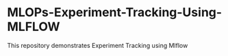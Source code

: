 # MLOPs-Experiment-Tracking-Using-MLFLOW
This repository demonstrates Experiment Tracking using Mlflow
